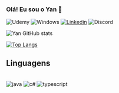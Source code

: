 
### Olá! Eu sou o Yan 🍎

![Udemy](https://img.shields.io/badge/Udemy-EC5252?style=for-the-badge&logo=Udemy&logoColor=white)
![Windows](https://img.shields.io/badge/Windows-0078D6?style=for-the-badge&logo=windows&logoColor=white)
[![Linkedin](https://img.shields.io/badge/LinkedIn-0077B5?style=for-the-badge&logo=linkedin&logoColor=white)](https://www.linkedin.com/in/yan-lobato-487873272/)
![Discord](https://img.shields.io/badge/Discord-7289DA?style=for-the-badge&logo=discord&logoColor=white)

![Yan GitHub stats](https://github-readme-stats.vercel.app/api?username=Yanlob&show_icons=true&theme=tokyonight)

[![Top Langs](https://github-readme-stats.vercel.app/api/top-langs/?username=YanLob&layout=compact)](https://github.com/anuraghazra/github-readme-stats)

## Linguagens

<div style="display: inline_block"><br/>
    <img align="center" alt="java" src="https://img.shields.io/badge/Java-ED8B00?style=for-the-badge&logo=openjdk&logoColor=white"/>
    <img align="center" alt="c#" src="https://img.shields.io/badge/C%23-239120?style=for-the-badge&logo=c-sharp&logoColor=white"/>
    <img align="center" alt="typescript" src="https://img.shields.io/badge/TypeScript-007ACC?style=for-the-badge&logo=typescript&logoColor=white"/>
</div>
